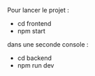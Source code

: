 Pour lancer le projet : 
  - cd frontend
  - npm start

dans une seconde console :
  - cd backend
  - npm run dev
